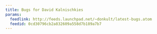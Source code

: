 ```yaml
---
title: Bugs for David Kalnischkies
params:
  feedlink: http://feeds.launchpad.net/~donkult/latest-bugs.atom
  feedid: 0cd30796cb2a832609a558d7b189a7b7
---
```

